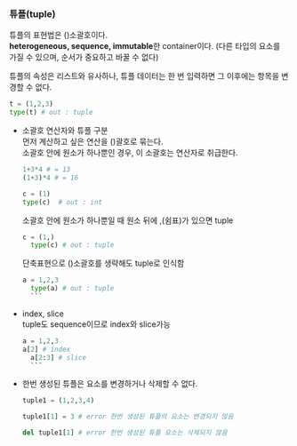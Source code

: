 ### 튜플(tuple)
튜플의 표현법은 ()소괄호이다.  
**heterogeneous, sequence, immutable**한 container이다. (다른 타입의 요소를 가질 수 있으며, 순서가 중요하고 바꿀 수 없다)  

튜플의 속성은 리스트와 유사하나, 튜플 데이터는 한 번 입력하면 그 이후에는 항목을 변경할 수 없다.

```python
t = (1,2,3) 
type(t) # out : tuple
```
- 소괄호 연산자와 튜플 구분  
  먼저 계산하고 싶은 연산을 ()괄호로 묶는다.  
  소괄호 안에 원소가 하나뿐인 경우, 이 소괄호는 연산자로 취급한다.
  
    ```python
  1+3*4 # = 13
  (1+3)*4 # = 16
  
  c = (1)
  type(c)  # out : int
    ```
  소괄호 안에 원소가 하나뿐일 때 원소 뒤에 ,(쉼표)가 있으면 tuple
    ```python
    c = (1,)
	  type(c) # out : tuple
    ```
  단축표현으로 ()소괄호를 생략해도 tuple로 인식함
    ```python
    a = 1,2,3
	  type(a) # out : tuple
	  ```
	
- index, slice  
  tuple도 sequence이므로 index와 slice가능
  
    ```python
    a = 1,2,3
    a[2] # index
	  a[2:3] # slice
	  ```
	
- 한번 생성된 튜플은 요소를 변경하거나 삭제할 수 없다.

  ```python 
  tuple1 = (1,2,3,4)
  
  tuple1[1] = 3 # error 한번 생성된 튜플의 요소는 변경되지 않음
  
  del tuple1[1] # error 한번 생성된 튜플 요소는 삭제되지 않음
  ```

  